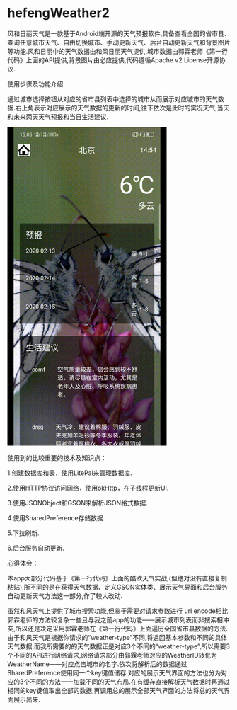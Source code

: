 # hefengWeather2
风和日丽天气是一款基于Android端开源的天气预报软件,具备查看全国的省市县、查询任意城市天气、自由切换城市、手动更新天气、后台自动更新天气和背景图片等功能.风和日丽中的天气数据由和风日丽天气提供,城市数据由郭霖老师《第一行代码》上面的API提供,背景图片由必应提供,代码遵循Apache v2 License开源协议.


使用步骤及功能介绍:

通过城市选择按钮从对应的省市县列表中选择的城市从而展示对应城市的天气数据.右上角表示对应展示的天气数据的更新的时间,往下依次是此时的实况天气,当天和未来两天天气预报和当日生活建议.


![image](https://github.com/WYhy53/UIPractice/blob/master/hefeng.gif)


使⽤到的⽐较重要的技术及知识点：

1.创建数据库和表，使用LitePal来管理数据库.

2.使用HTTP协议访问网络，使用okHttp，在子线程更新UI.

3.使用JSONObject和GSON来解析JSON格式数据.

4.使用SharedPreference存储数据.

5.下拉刷新.

6.后台服务自动更新.


⼼得体会：

本app大部分代码基于《第一行代码》上面的酷欧天气实战,(但绝对没有直接复制粘贴),所不同的是在获得天气数据、定义GSON实体类、展示天气界面和后台服务自动更新天气方法这一部分,作了较大改动.

虽然和风天气上提供了城市搜索功能,但鉴于需要对请求参数进行 url encode相比郭霖老师的方法较复杂一些且与我之前app的功能——展示城市列表而非搜索相冲突,所以还是决定采用郭霖老师在《第一行代码》上面遍历全国省市县数据的方法.由于和风天气是根据你请求的“weather-type”不同,将返回基本参数和不同的具体天气数据,而我所需要的的天气数据正是对应3个不同的“weather-type”,所以需要3个不同的API进行网络请求,网络请求部分由郭霖老师对应的WeatherID转化为WeatherName——对应点击城市的名字.依次将解析后的数据通过SharedPreference使用同一个key键值储存,对应的展示天气界面的方法也分为对应的3个不同的方法一一加载不同的天气布局.在有缓存直接解析天气数据时再通过相同的key键值取出全部的数据,再调用总的展示全部天气界面的方法将总的天气界面展示出来.
